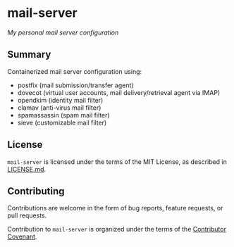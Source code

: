 # mail-server

*My personal mail server configuration*

## Summary

Containerized mail server configuration using:
* postfix (mail submission/transfer agent)
* dovecot (virtual user accounts, mail delivery/retrieval agent via IMAP)
* opendkim (identity mail filter)
* clamav (anti-virus mail filter)
* spamassassin (spam mail filter)
* sieve (customizable mail filter)

## License

`mail-server` is licensed under the terms of the MIT License, as described in
[LICENSE.md](LICENSE.md).

## Contributing

Contributions are welcome in the form of bug reports, feature requests, or pull
requests.

Contribution to `mail-server` is organized under the terms of the [Contributor
Covenant](CONTRIBUTOR_COVENANT.md).
